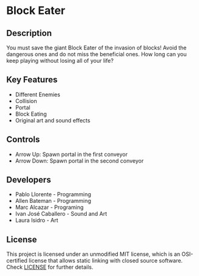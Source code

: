 # Block Eater

## Description

You must save the giant Block Eater of the invasion of blocks! Avoid the dangerous ones and do not miss the beneficial ones. How long can you keep playing without losing all of your life?

## Key Features

 - Different Enemies
 - Collision
 - Portal
 - Block Eating
 - Original art and sound effects
 
## Controls

 - Arrow Up: Spawn portal in the first conveyor
 - Arrow Down: Spawn portal in the second conveyor

## Developers

 - Pablo Llorente - Programming
 - Allen Bateman - Programming
 - Marc Alcazar - Programing
 - Ivan José Caballero - Sound and Art
 - Laura Isidro - Art

## License

This project is licensed under an unmodified MIT license, which is an OSI-certified license that allows static linking with closed source software. Check [LICENSE](LICENSE) for further details.
